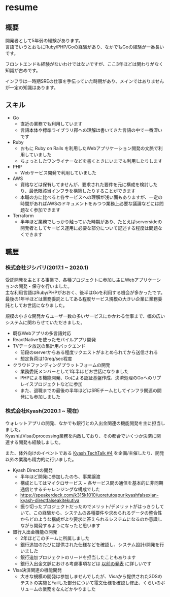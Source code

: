 # resume
## 概要

開発者として5年弱の経験があります。  
言語でいうとおもにRuby/PHP/Goの経験があり、なかでもGoの経験が一番長いです。

フロントエンドも経験がないわけではないですが、ここ3年ほどは関わりがなく知識が古めです。

インフラは一時期SREの仕事を手伝っていた時期があり、メインではありませんが一定の知識はあります。

## スキル

- Go
    - 直近の業務でも利用しています
    - 言語本体や標準ライブラリ郡への理解は書いてきた言語の中で一番深いです
- Ruby
    - おもに Ruby on Rails を利用したWebアプリケーション開発の文脈で利用していました
    - ちょっとしたワンライナーなどを書くときにいまでも利用したりします
- PHP
    - Webサービス開発で利用していました
- AWS
    - 資格などは保有してませんが、要求された要件を元に構成を検討したり、最低限該当インフラを構築したりすることができます
    - 本職の方に比べると各サービスへの理解が浅い面もありますが、一定の時間があればAWSのドキュメントをみつつ業務上必要な議論などには問題なく参加できます
- Terraform
    - 半年ほど業務でしっかり触っていた時期があり、たとえばserversideの開発者としてサービス運用に必要な部分について記述する程度は問題なくできます

## 職歴

### 株式会社ジシバリ(2017.1 ~ 2020.1)

受託開発を主とする事業で、各種プロジェクトに参加し主にWebアプリケーションの開発・保守を行いました。  
主な利用言語はRuby/PHPがおおく、後半はGoを利用する機会が多かったです。  
最後の1年半ほどは業務委託としてある程度サービス規模の大きい企業に業務委託としてお世話になりました。

規模の小さな開発からユーザー数の多いサービスにかかわる仕事まで、幅の広いシステムに関わらせていただきました。

- 既存Webアプリの多言語対応
- ReactNativeを使ったモバイルアプリ開発
- TVデータ放送の集計用バックエンド
    - 前段のserverからある程度リクエストがまとめられてから送信される
    - 想定負荷は10req/sec程度
- クラウドファンディングプラットフォームの開発
    - 業務委託メンバーとして1年半ほどお世話になりました
    - PHPによる機能開発、Goによる認証基盤作成、決済処理のGoへのリプレイスプロジェクトなどに参加
    - また、退職までの最後の半年ほどはSREチームとしてインフラ関連の開発にも参加しました

### 株式会社Kyash(2020.1 ~ 現在)

ウォレットアプリの開発、なかでも銀行との入出金関連の機能開発を主に担当しました。  
KyashはVisaのprocessing業務を内政しており、その都合でいくつか決済に関連する開発も経験しました。

また、体外向けのイベントである [Kyash TechTalk #4](https://kyash.connpass.com/event/257971/) を企画/主催したり、開発以外の業務も精力的に行いました。

- Kyash Directの開発
    - 半年ほど開発に参加したのち、事業譲渡
    - 構成としてはマイクロサービス + 各サービス間の通信を基本的に非同期通信とするチャレンジングな構成でした
    - https://speakerdeck.com/k315k1010/uoretutoapurikyashfalsexian-kyash-directfalseakitekutiya
    - 振り切ったプロジェクトだったのでメリット/デメリットがはっきりしていて、この経験から、システムの各種要件や求められるデータの整合性からどのような構成がより要求に答えられるシステムになるのか意識しながら開発するようになったと思います
- 銀行入出金機能の開発
    - 2年ほどこのチームに所属しました
    - 銀行追加のたびに提供された仕様などを確認し、システム設計/開発を行いました
    - 銀行追加プロジェクトのリードを担当したこともあります
    - 銀行入出金文脈における考慮事項などは [以前の発表](https://speakerdeck.com/convto/out-difficulties-and-solutions) に詳しいです
- Visa決済関連の機能開発
    - 大きな規模の開発は参加しませんでしたが、Visaから提供された3DSのテストの実施とFailした部分について電文仕様を確認し修正、くらいのボリュームの業務をなんどかやりました
